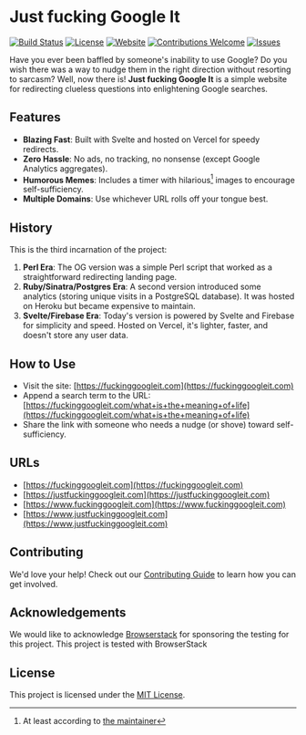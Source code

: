 <!--
SPDX-FileCopyrightText: 2022 - 2024 Ali Sajid Imami

SPDX-License-Identifier: MIT
-->

# Just fucking Google It

[![Build Status](https://github.com/AliSajid/justfuckinggoogleit/actions/workflows/ci.yml/badge.svg)](https://github.com/AliSajid/jfgi/actions)
[![License](https://img.shields.io/badge/license-MIT-blue.svg)](./LICENSE)
[![Website](https://img.shields.io/website?url=https%3A%2F%2Ffuckinggoogleit.com)](https://fuckinggoogleit.com)
[![Contributions Welcome](https://img.shields.io/badge/Contributions?-Yes!-brightgreen.svg)](./CONTRIBUTING.md)
[![Issues](https://img.shields.io/github/issues/AliSajid/justfuckinggoogleit)](https://github.com/AliSajid/jfgi/issues)

Have you ever been baffled by someone's inability to use Google? Do you wish there was a way to nudge them in the right direction without resorting to sarcasm? Well, now there is! **Just fucking Google It** is a simple website for redirecting clueless questions into enlightening Google searches.

## Features

- **Blazing Fast**: Built with Svelte and hosted on Vercel for speedy redirects.
- **Zero Hassle**: No ads, no tracking, no nonsense (except Google Analytics aggregates).
- **Humorous Memes**: Includes a timer with hilarious[^1] images to encourage self-sufficiency.
- **Multiple Domains**: Use whichever URL rolls off your tongue best.

## History

This is the third incarnation of the project:

1. **Perl Era**: The OG version was a simple Perl script that worked as a straightforward redirecting landing page.
2. **Ruby/Sinatra/Postgres Era**: A second version introduced some analytics (storing unique visits in a PostgreSQL database). It was hosted on Heroku but became expensive to maintain.
3. **Svelte/Firebase Era**: Today's version is powered by Svelte and Firebase for simplicity and speed. Hosted on Vercel, it's lighter, faster, and doesn't store any user data.

## How to Use

- Visit the site: [https://fuckinggoogleit.com](https://fuckinggoogleit.com)
- Append a search term to the URL:
  [https://fuckinggoogleit.com/what+is+the+meaning+of+life](https://fuckinggoogleit.com/what+is+the+meaning+of+life)
- Share the link with someone who needs a nudge (or shove) toward self-sufficiency.

## URLs

- [https://fuckinggoogleit.com](https://fuckinggoogleit.com)
- [https://justfuckinggoogleit.com](https://justfuckinggoogleit.com)
- [https://www.fuckinggoogleit.com](https://www.fuckinggoogleit.com)
- [https://www.justfuckinggoogleit.com](https://www.justfuckinggoogleit.com)

## Contributing

We'd love your help! Check out our [Contributing Guide](./CONTRIBUTING.md) to learn how you can get involved.

## Acknowledgements

We would like to acknowledge [Browserstack](https://browserstack.com) for sponsoring the testing for this project. This project is tested with BrowserStack

## License

This project is licensed under the [MIT License](./LICENSE).

[^1]: At least according to [the maintainer](https://www.github.com/AliSajid)
